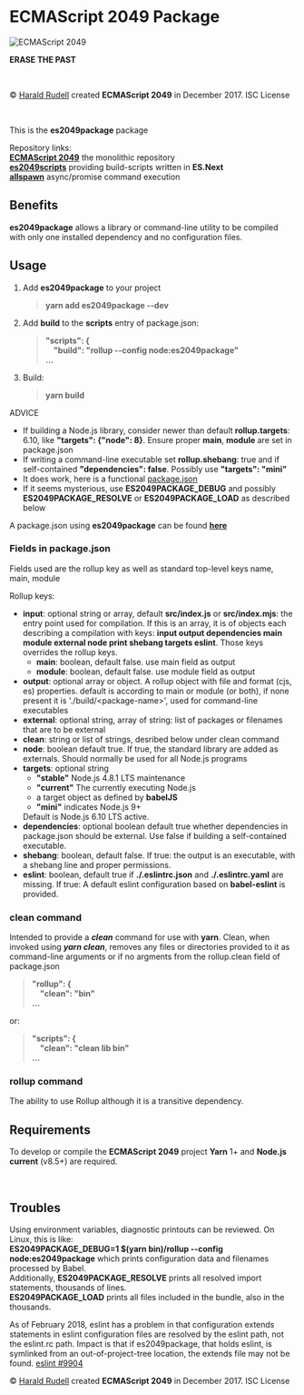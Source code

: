 <h1>ECMAScript 2049 Package</h1>
<img src=https://raw.githubusercontent.com/haraldrudell/ECMAScript2049/HEAD/assets/ECMAScript%202049.png alt="ECMAScript 2049" />
<p><strong>ERASE THE PAST</strong></p>
<p>&emsp;</p>
<p>© <a href=http://haraldrudell.com>Harald Rudell</a> created <strong>ECMAScript 2049</strong> in December 2017. ISC License</p>
<p>&emsp;</p>

<p>This is the <strong>es2049package</strong> package</p>
<p>Repository links:<br />
<strong><a href=https://github.com/haraldrudell/ECMAScript2049>ECMAScript 2049</a></strong> the monolithic repository<br />
<strong><a href=https://github.com/haraldrudell/ECMAScript2049/tree/master/packages/es2049scripts>es2049scripts</a></strong> providing build-scripts written in <strong>ES.Next</strong><br />
<strong><a href=https://github.com/haraldrudell/ECMAScript2049/tree/master/packages/allspawn>allspawn</a></strong> async/promise command execution</p>

<h2>Benefits</h2>
<p><strong>es2049package</strong> allows a library or command-line utility to be compiled with only one installed dependency and no configuration files.</p>

<h2>Usage</h2>
<ol>
  <li><p>Add <strong>es2049package</strong> to your project</p>
    <blockquote><strong>yarn add es2049package --dev</strong></blockquote></li>
  <li><p>Add <strong>build</strong> to the <strong>scripts</strong> entry of package.json:</p>
    <blockquote><strong>"scripts": {<br />
    &emsp;"build": "rollup --config node:es2049package"<br />
    …</strong></blockquote></li>
  <li><p>Build:</p>
    <blockquote><strong>yarn build</strong></blockquote></li>
</ol>

<p>ADVICE</p>
<ul>
  <li>If building a Node.js library, consider newer than default <strong>rollup.targets</strong>: 6.10, like <strong>"targets": {"node": 8}</strong>. Ensure proper <strong>main</strong>, <strong>module</strong> are set in package.json</li>
  <li>If writing a command-line executable set <strong>rollup.shebang</strong>: true and if self-contained <strong>"dependencies": false</strong>. Possibly use <strong>"targets": "mini"</strong></li>
  <li>It does work, here is a functional <a href=https://github.com/haraldrudell/ECMAScript2049/blob/master/packages/allspawn/package.json>package.json</a></li>
  <li>If it seems mysterious, use <strong>ES2049PACKAGE_DEBUG</strong> and possibly <strong>ES2049PACKAGE_RESOLVE</strong> or <strong>ES2049PACKAGE_LOAD</strong> as described below</li>
</ul>
<p>A package.json using <strong>es2049package</strong> can be found <strong><a href=https://github.com/haraldrudell/ECMAScript2049/blob/master/packages/allspawn/package.json>here</a></strong></p>

<h3>Fields in package.json</h3>
<p>Fields used are the rollup key as well as standard top-level keys name, main, module</p>
<p>Rollup keys:</p>
<ul>
  <li><strong>input</strong>: optional string or array, default <strong>src/index.js</strong> or <strong>src/index.mjs</strong>: the entry point used for compilation. If this is an array, it is of objects each describing a compilation with keys: <strong>input output dependencies main module external node print shebang targets eslint</strong>. Those keys overrides the rollup keys.<ul>
    <li><strong>main</strong>: boolean, default false. use main field as output
    <li><strong>module</strong>: boolean, default false. use module field as output</li>
  </ul></li>
  <li><strong>output</strong>: optional array or object. A rollup object with file and format (cjs, es) properties. default is according to main or module (or both), if none present it is './build/&lt;package-name>', used for command-line executables</li>
  <li><strong>external</strong>: optional string, array of string: list of packages or filenames that are to be external</li>
  <li><strong>clean</strong>: string or list of strings, desribed below under clean command</li>
  <li><strong>node</strong>: boolean default true. If true, the standard library are added as externals. Should normally be used for all Node.js programs</li>
  <li><strong>targets</strong>: optional string<ul>
    <li><strong>"stable"</strong> Node.js 4.8.1 LTS maintenance</li>
    <li><strong>"current"</strong> The currently executing Node.js</li>
    <li>a target object as defined  by <strong>babelJS</strong></li>
    <li><strong>"mini"</strong> indicates Node.js 9+</li>
  </ul>Default is Node.js 6.10 LTS active.</li>
  <li><strong>dependencies</strong>: optional boolean default true whether dependencies in package.json should be external. Use false if building a self-contained executable.</li>
  <li><strong>shebang</strong>: boolean, default false. If true: the output is an executable, with a shebang line and proper permissions.</li>
  <li><strong>eslint</strong>: boolean, default true if <strong>./.eslintrc.json</strong> and <strong>./.eslintrc.yaml</strong> are missing. If true: A default eslint configuration based on <strong>babel-eslint</strong> is provided.</li>
</ul>

<h3>clean command</h3>
<p>Intended to provide a <em><strong>clean</em></strong> command for use with <strong>yarn</strong>. Clean, when invoked using <em><strong>yarn clean</em></strong>, removes any files or directories provided to it as command-line arguments or if no argments from the rollup.clean field of package.json</p>
<blockquote><strong>"rollup": {<br />
  &emsp;"clean": "bin"<br />
  …</strong></blockquote>
<p>or:</p>
<blockquote><strong>"scripts": {<br />
  &emsp;"clean": "clean lib bin"<br />
  …</strong></blockquote>

<h3>rollup command</h3>
<p>The ability to use Rollup although it is a transitive dependency.</p>

<h2>Requirements</h2>
<p>To develop or compile the <strong>ECMAScript 2049</strong> project <strong>Yarn</strong> 1+ and <strong>Node.js current</strong> (v8.5+) are required.</p>
<p>&emsp;</p>

<h2>Troubles</h2>
<p>Using environment variables, diagnostic printouts can be reviewed. On Linux, this is like:<br />
<strong>ES2049PACKAGE_DEBUG=1 $(yarn bin)/rollup --config node:es2049package</strong> which prints configuration data and filenames processed by Babel.<br />Additionally, <strong>ES2049PACKAGE_RESOLVE</strong> prints all resolved import statements, thousands of lines.<br />
<strong>ES2049PACKAGE_LOAD</strong> prints all files included in the bundle, also in the thousands.</li>
</p>
<p>As of February 2018, eslint has a problem in that configuration extends statements in eslint configuration files are resolved by the eslint path, not the eslint.rc path. Impact is that if es2049package, that holds eslint, is symlinked from an out-of-project-tree location, the extends file may not be found. <a href=https://github.com/eslint/eslint/issues/9904>eslint #9904</a></p>

<p>© <a href=http://haraldrudell.com>Harald Rudell</a> created <strong>ECMAScript 2049</strong> in December 2017. ISC License</p>
